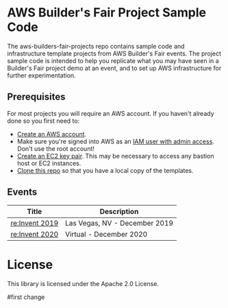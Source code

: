 # AWS Builder's Fair Project Sample Code

The aws-builders-fair-projects repo contains sample code and infrastructure template projects from AWS Builder's Fair events. The project sample code is intended to help you replicate what you may have seen in a Builder's Fair project demo at an event, and to set up AWS infrastructure for further experimentation.

## Prerequisites

For most projects you will require an AWS account. If you haven't already done so you first need to:
- [Create an AWS account](https://aws.amazon.com/blogs/startups/how-to-get-started-on-aws-from-a-dead-standstill/).
- Make sure you're signed into AWS as an [IAM user with admin access](https://docs.aws.amazon.com/IAM/latest/UserGuide/getting-started_create-admin-group.html). Don't use the root account!
- [Create an EC2 key pair](https://docs.aws.amazon.com/AWSEC2/latest/UserGuide/ec2-key-pairs.html#having-ec2-create-your-key-pair). This may be necessary to access any bastion host or EC2 instances.
- [Clone this repo](https://help.github.com/articles/cloning-a-repository/) so that you have a local copy of the templates.

## Events

| Title | Description |
|---------|-------------|
| [re:Invent 2019](reinvent-2019) | Las Vegas, NV - December 2019 |
| [re:Invent 2020](reinvent-2020) | Virtual - December 2020 |

# License

This library is licensed under the Apache 2.0 License.

#first change
